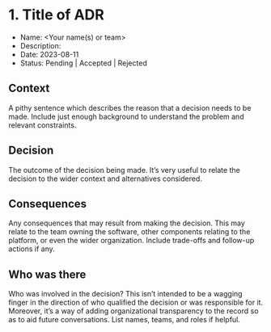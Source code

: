 # 1. Title of ADR

- Name: <Your name(s) or team>
- Description: <One-sentence summary of the decision>
- Date: 2023-08-11
- Status: Pending | Accepted | Rejected

## Context
A pithy sentence which describes the reason that a decision needs to be made. Include just enough background to understand the problem and relevant constraints.

## Decision
The outcome of the decision being made. It’s very useful to relate the decision to the wider context and alternatives considered.

## Consequences
Any consequences that may result from making the decision. This may relate to the team owning the software, other components relating to the platform, or even the wider organization. Include trade-offs and follow-up actions if any.

## Who was there
Who was involved in the decision? This isn’t intended to be a wagging finger in the direction of who qualified the decision or was responsible for it. Moreover, it’s a way of adding organizational transparency to the record so as to aid future conversations. List names, teams, and roles if helpful.
